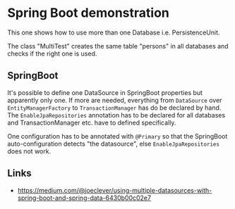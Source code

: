 Spring Boot demonstration
=========================

This one shows how to use more than one Database i.e. PersistenceUnit.

The class "MultiTest" creates the same table "persons" in all databases
and checks if the right one is used. 

SpringBoot
----------

It's possible to define one DataSource in SpringBoot properties but apparently only
one. If more are needed, everything from `DataSource` over `EntityManagerFactory` to
`TransactionManager` has do be declared by hand. The `EnableJpaRepositories` annotation
has to be declared for all databases and TransactionManager etc. have to defined
specifically.

One configuration has to be annotated with `@Primary` so that the SpringBoot 
auto-configuration detects "the datasource", else `EnableJpaRepositories` does not work.

Links
-----
* https://medium.com/@joeclever/using-multiple-datasources-with-spring-boot-and-spring-data-6430b00c02e7
 